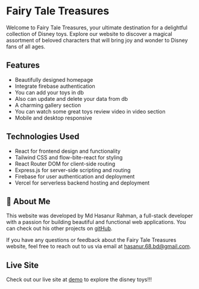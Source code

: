 
# Fairy Tale Treasures


Welcome to Fairy Tale Treasures, your ultimate destination for a delightful collection of Disney toys. Explore our website to discover a magical assortment of beloved characters that will bring joy and wonder to Disney fans of all ages.


## Features

- Beautifully designed homepage
- Integrate firebase authentication
- You can add your toys in db
- Also can update and delete your data from db
- A charming gallery section
- You can watch some great toys review video in video section
- Mobile and desktop responsive
 


## Technologies Used

- React for frontend design and functionality
- Tailwind CSS and flow-bite-react for styling
- React Router DOM for client-side routing
- Express.js for server-side scripting and routing
- Firebase for user authentication and deployment
- Vercel for serverless backend hosting and deployment


    
## 🚀 About Me

This website was developed by Md Hasanur Rahman, a full-stack developer with a passion for building beautiful and functional web applications. You can check out his other projects on [gitHub](https://github.com/hasan469328).

If you have any questions or feedback about the 
Fairy Tale Treasures website, feel free to reach out to us via email at hasanur.68.bd@gmail.com.


## Live Site

Check out our live site at [demo](https://fairy-tale-treasures.web.app/) to explore the disney toys!!!
